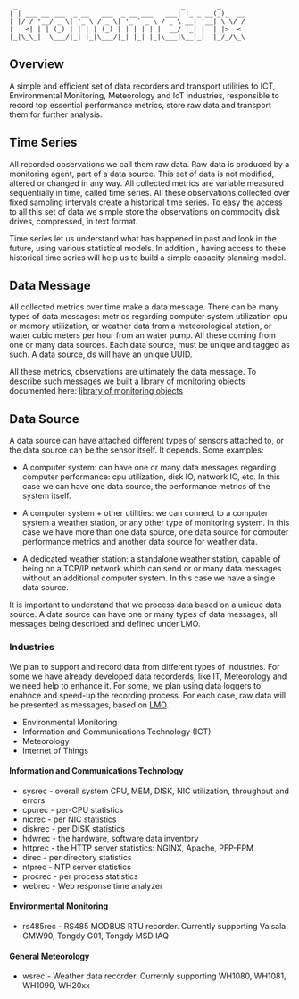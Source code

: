 
```
 _                                         _        _      
| | ___ __ ___  _ __   ___  _ __ ___   ___| |_ _ __(_)_  __
| |/ / '__/ _ \| '_ \ / _ \| '_ ` _ \ / _ \ __| '__| \ \/ /
|   <| | | (_) | | | | (_) | | | | | |  __/ |_| |  | |>  < 
|_|\_\_|  \___/|_| |_|\___/|_| |_| |_|\___|\__|_|  |_/_/\_\

```

## Overview

A simple and efficient set of data recorders and transport utilities fo ICT, Environmental Monitoring, Meteorology and IoT industries, responsible to record top essential performance metrics, store raw data and transport them for further analysis. 

## Time Series
All recorded observations we call them raw data. Raw data is produced by a monitoring agent, part of a data source.  This set of data is not modified, altered or changed in any way. All collected metrics are variable measured sequentially in time, called time series. All these observations collected over fixed sampling intervals create a historical time series. To easy the access to all this set of data we simple store the observations on commodity disk drives, compressed, in text format.

Time series let us understand what has happened in past and look in the future, using various statistical models. In addition , having access to these historical time series will help us to build a simple capacity planning model.


## Data Message
All collected metrics over time make a data message. There can be many types of data messages: metrics regarding computer system utilization cpu or memory utilization, or weather data from a meteorological station, or water cubic meters per hour from an water pump. All these coming from one or many data sources. Each data source, must be unique and tagged as such. A data source, ds will have an unique UUID.

All these metrics, observations are ultimately the data message. To describe such messages we built a library of monitoring objects documented here: [library of monitoring objects](https://github.com/kronometrix/lmo)


## Data Source
A data source can have attached different types of sensors attached to, or the data source can be the sensor itself. It depends. Some examples:

 * A computer system: can have one or many data messages regarding computer performance: cpu utilization, disk IO, network IO, etc. In this case we can have one data source, the performance metrics of the system itself.
 
 * A computer system + other utilities: we can connect to a computer system a weather station, or any other type of monitoring system. In this case we have more than one data source, one data source for computer performance metrics and another data source for weather data.
 
 * A dedicated weather station: a standalone weather station, capable of being on a TCP/IP network which can send or or many data messages without an additional computer system. In this case we have a single data source.
 
It is important to understand that we process data based on a unique data source. A data source can have one or many types of data messages, all messages being described and defined under LMO.


### Industries
We plan to support and record data from different types of industries. For some we have already developed data recorderds, like IT, Meteorology and we need help to enhance it. For some, we plan using data loggers to enahnce and speed-up the recording process. For each case, raw data will be presented as messages, based on [LMO](https://github.com/kronometrix/lmo). 

 * Environmental Monitoring
 * Information and Communications Technology (ICT)
 * Meteorology
 * Internet of Things 


#### Information and Communications Technology

 * sysrec - overall system CPU, MEM, DISK, NIC utilization, throughput and errors
 * cpurec - per-CPU statistics
 * nicrec - per NIC statistics
 * diskrec - per DISK statistics
 * hdwrec - the hardware, software data inventory
 * httprec - the HTTP server statistics: NGINX, Apache, PFP-FPM
 * direc - per directory statistics 
 * ntprec - NTP server statistics
 * procrec - per process statistics
 * webrec - Web response time analyzer


#### Environmental Monitoring

 * rs485rec - RS485 MODBUS RTU recorder. Currently supporting Vaisala GMW90, Tongdy G01, Tongdy MSD IAQ  


#### General Meteorology

 * wsrec - Weather data recorder. Curretnly supporting WH1080, WH1081, WH1090, WH20xx
  
